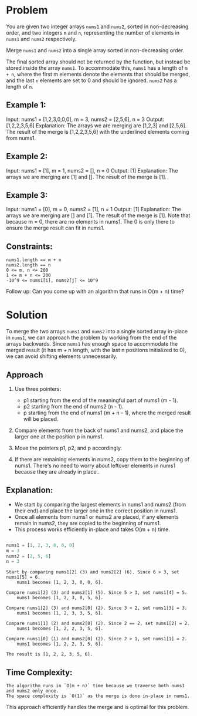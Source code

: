 # Problem 

You are given two integer arrays `nums1` and `nums2`, sorted in non-decreasing order, and two integers `m` and `n`, representing the number of elements in `nums1` and `nums2` respectively.

Merge `nums1` and `nums2` into a single array sorted in non-decreasing order.

The final sorted array should not be returned by the function, but instead be stored inside the array `nums1`. To accommodate this, `nums1` has a length of `m + n`, where the first m elements denote the elements that should be merged, and the last `n` elements are set to 0 and should be ignored. `nums2` has a length of `n`.


## Example 1:

Input: nums1 = [1,2,3,0,0,0], m = 3, nums2 = [2,5,6], n = 3
Output: [1,2,2,3,5,6]
Explanation: The arrays we are merging are [1,2,3] and [2,5,6].
The result of the merge is [1,2,2,3,5,6] with the underlined elements coming from nums1.


## Example 2:

Input: nums1 = [1], m = 1, nums2 = [], n = 0
Output: [1]
Explanation: The arrays we are merging are [1] and [].
The result of the merge is [1].

## Example 3:

Input: nums1 = [0], m = 0, nums2 = [1], n = 1
Output: [1]
Explanation: The arrays we are merging are [] and [1].
The result of the merge is [1].
Note that because m = 0, there are no elements in nums1. The 0 is only there to ensure the merge result can fit in nums1.


## Constraints:

    nums1.length == m + n
    nums2.length == n
    0 <= m, n <= 200
    1 <= m + n <= 200
    -10^9 <= nums1[i], nums2[j] <= 10^9


Follow up: Can you come up with an algorithm that runs in O(m + n) time?



# Solution

To merge the two arrays `nums1` and `nums2` into a single sorted array in-place in `nums1`, we can approach the problem by working from the end of the arrays backwards. Since `nums1` has enough space to accommodate the merged result (it has m + n length, with the last n positions initialized to 0), we can avoid shifting elements unnecessarily.

## Approach 

1) Use three pointers:

   - p1 starting from the end of the meaningful part of nums1 (m - 1).
   - p2 starting from the end of nums2 (n - 1).
   - p starting from the end of nums1 (m + n - 1), where the merged result will be placed.

2) Compare elements from the back of nums1 and nums2, and place the larger one at the position p in  nums1.

3) Move the pointers p1, p2, and p accordingly.

4) If there are remaining elements in nums2, copy them to the beginning of nums1. There's no need to  worry about leftover elements in nums1 because they are already in place..


## Explanation:

- We start by comparing the largest elements in nums1 and nums2 (from their end) and place the         larger  one in the correct position in nums1.
-  Once all elements from nums1 or nums2 are placed, if any elements remain in nums2, they are copied to the beginning of nums1.
- This process works efficiently in-place and takes O(m + n) time.


```py

nums1 = [1, 2, 3, 0, 0, 0]
m = 3
nums2 = [2, 5, 6]
n = 3

```


    Start by comparing nums1[2] (3) and nums2[2] (6). Since 6 > 3, set nums1[5] = 6.
        nums1 becomes [1, 2, 3, 0, 0, 6].

    Compare nums1[2] (3) and nums2[1] (5). Since 5 > 3, set nums1[4] = 5.
        nums1 becomes [1, 2, 3, 0, 5, 6].

    Compare nums1[2] (3) and nums2[0] (2). Since 3 > 2, set nums1[3] = 3.
        nums1 becomes [1, 2, 3, 3, 5, 6].

    Compare nums1[1] (2) and nums2[0] (2). Since 2 == 2, set nums1[2] = 2.
        nums1 becomes [1, 2, 2, 3, 5, 6].

    Compare nums1[0] (1) and nums2[0] (2). Since 2 > 1, set nums1[1] = 2.
        nums1 becomes [1, 2, 2, 3, 5, 6].

    The result is [1, 2, 2, 3, 5, 6].

## Time Complexity:

    The algorithm runs in `O(m + n)` time because we traverse both nums1 and nums2 only once.
    The space complexity is `O(1)` as the merge is done in-place in nums1.

This approach efficiently handles the merge and is optimal for this problem.